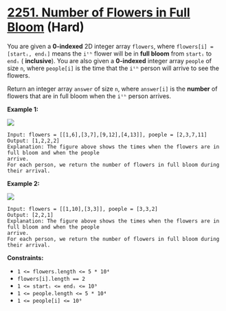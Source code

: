 # [2251. Number of Flowers in Full Bloom][link] (Hard)

[link]: https://leetcode.com/problems/number-of-flowers-in-full-bloom/

You are given a **0-indexed** 2D integer array `flowers`, where `flowers[i] = [startᵢ, endᵢ]` means
the `iᵗʰ` flower will be in **full bloom** from `startᵢ` to `endᵢ` ( **inclusive**). You are also
given a **0-indexed** integer array `people` of size `n`, where `people[i]` is the time that the
`iᵗʰ` person will arrive to see the flowers.

Return an integer array  `answer` of size  `n`, where  `answer[i]` is the **number** of flowers that
are in full bloom when the  `iᵗʰ` person arrives.

**Example 1:**

![](https://assets.leetcode.com/uploads/2022/03/02/ex1new.jpg)

```
Input: flowers = [[1,6],[3,7],[9,12],[4,13]], poeple = [2,3,7,11]
Output: [1,2,2,2]
Explanation: The figure above shows the times when the flowers are in full bloom and when the people
arrive.
For each person, we return the number of flowers in full bloom during their arrival.
```

**Example 2:**

![](https://assets.leetcode.com/uploads/2022/03/02/ex2new.jpg)

```
Input: flowers = [[1,10],[3,3]], poeple = [3,3,2]
Output: [2,2,1]
Explanation: The figure above shows the times when the flowers are in full bloom and when the people
arrive.
For each person, we return the number of flowers in full bloom during their arrival.
```

**Constraints:**

- `1 <= flowers.length <= 5 * 10⁴`
- `flowers[i].length == 2`
- `1 <= startᵢ <= endᵢ <= 10⁹`
- `1 <= people.length <= 5 * 10⁴`
- `1 <= people[i] <= 10⁹`
